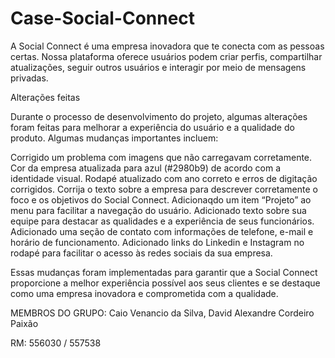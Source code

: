 # Case-Social-Connect
A Social Connect é uma empresa inovadora que te conecta com as pessoas certas. Nossa plataforma oferece usuários podem criar perfis, compartilhar atualizações, seguir outros usuários e interagir por meio de mensagens privadas.

Alterações feitas

Durante o processo de desenvolvimento do projeto, algumas alterações foram feitas para melhorar a experiência do usuário e a qualidade do produto. Algumas mudanças importantes incluem:

Corrigido um problema com imagens que não carregavam corretamente. Cor da empresa atualizada para azul (#2980b9) de acordo com a identidade visual. Rodapé atualizado com ano correto e erros de digitação corrigidos. Corrija o texto sobre a empresa para descrever corretamente o foco e os objetivos do Social Connect. Adicionaqdo um item “Projeto” ao menu para facilitar a navegação do usuário. Adicionado texto sobre sua equipe para destacar as qualidades e a experiência de seus funcionários. Adicionado uma seção de contato com informações de telefone, e-mail e horário de funcionamento. Adicionado links do Linkedin e Instagram no rodapé para facilitar o acesso às redes sociais da sua empresa.

Essas mudanças foram implementadas para garantir que a Social Connect proporcione a melhor experiência possível aos seus clientes e se destaque como uma empresa inovadora e comprometida com a qualidade.

MEMBROS DO GRUPO: Caio Venancio da Silva, David Alexandre Cordeiro Paixão

RM: 556030 / 557538
